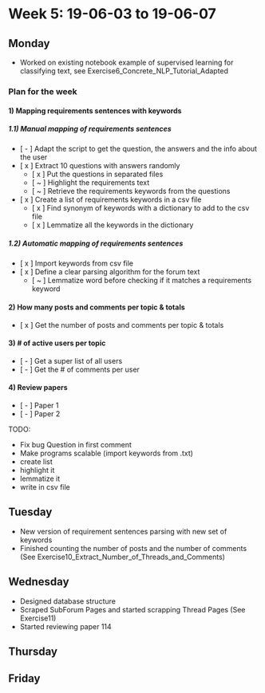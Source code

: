 # Week 5: 19-06-03 to 19-06-07

## Monday

- Worked on existing notebook example of supervised learning for classifying text, see Exercise6_Concrete_NLP_Tutorial_Adapted

### **Plan for the week**

#### 1) Mapping requirements sentences with keywords

##### 1.1) Manual mapping of requirements sentences

- [ - ] Adapt the script to get the question, the answers and the info about the user
- [ x ] Extract 10 questions with answers randomly
  - [ x ] Put the questions in separated files
  - [ ~ ] Highlight the requirements text
  - [ ~ ] Retrieve the requirements keywords from the questions
- [ x ] Create a list of requirements keywords in a csv file
  - [ x ] Find synonym of keywords with a dictionary to add to the csv file
  - [ x ] Lemmatize all the keywords in the dictionary

##### 1.2) Automatic mapping of requirements sentences

- [ x ] Import keywords from csv file
- [ x ] Define a clear parsing algorithm for the forum text
  - [ ~ ] Lemmatize word before checking if it matches a requirements keyword

#### 2) How many posts and comments per topic & totals

- [ x ] Get the number of posts and comments per topic & totals

#### 3) # of active users per topic

- [ - ] Get a super list of all users
- [ - ] Get the # of comments per user

#### 4) Review papers

- [ - ] Paper 1
- [ - ] Paper 2

TODO: 

- Fix bug Question in first comment
- Make programs scalable (import keywords from .txt)
- create list 
- highlight it 
- lemmatize it
- write in csv file 

## Tuesday

- New version of requirement sentences parsing with new set of keywords
- Finished counting the number of posts and the number of comments (See Exercise10_Extract_Number_of_Threads_and_Comments)
  
## Wednesday

- Designed database structure 
- Scraped SubForum Pages and started scrapping Thread Pages (See Exercise11)
- Started reviewing paper 114

## Thursday

## Friday
